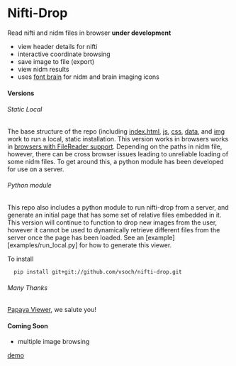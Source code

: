 # Nifti-Drop

Read nifti and nidm files in browser **under development**

 - view header details for nifti
 - interactive coordinate browsing
 - save image to file (export)
 - view nidm results
 - uses [font brain](http://vsoch.github.io/font-brain) for nidm and brain imaging icons

#### Versions

###### Static Local
The base structure of the repo (including [index.html](index.html), [js](js), [css](css), [data](data), and [img](img) work to run a local, static installation. This version works in browsers works in [browsers with FileReader support](http://caniuse.com/#feat=filereader). Depending on the paths in nidm file, however, there can be cross browser issues leading to unreliable loading of some nidm files. To get around this, a python module has been developed for use on a server.

###### Python module
This repo also includes a python module to run nifti-drop from a server, and generate an initial page that has some set of relative files embedded in it. This version will continue to function to drop new images from the user, however it cannot be used to dynamically retrieve different files from the server once the page has been loaded. See an [example][examples/run_local.py] for how to generate this viewer.

To install

      pip install git+git://github.com/vsoch/nifti-drop.git


###### Many Thanks
[Papaya Viewer](https://github.com/rii-mango/Papaya), we salute you!

#### Coming Soon

 - multiple image browsing

[demo](http://vsoch.github.io/nifti-drop)
